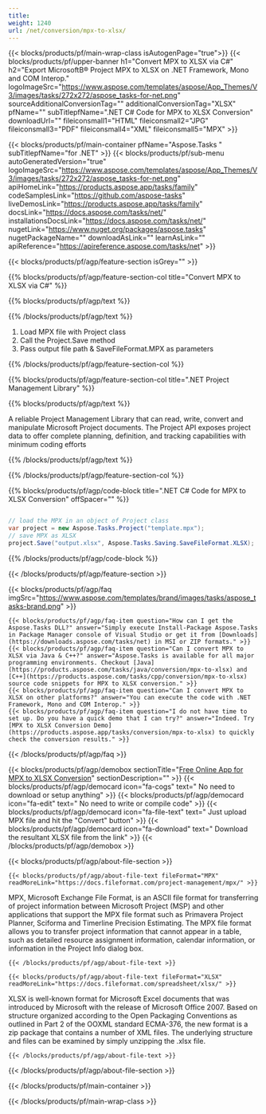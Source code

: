 ```yaml
---
title:  
weight: 1240
url: /net/conversion/mpx-to-xlsx/ 
---
```


{{< blocks/products/pf/main-wrap-class isAutogenPage="true">}}
{{< blocks/products/pf/upper-banner h1="Convert MPX to XLSX via C#" h2="Export MicrosoftВ® Project MPX to XLSX on .NET Framework, Mono and COM Interop." logoImageSrc="https://www.aspose.com/templates/aspose/App_Themes/V3/images/tasks/272x272/aspose_tasks-for-net.png" sourceAdditionalConversionTag="" additionalConversionTag="XLSX" pfName="" subTitlepfName=".NET C# Code for MPX to XLSX Conversion" downloadUrl="" fileiconsmall1="HTML" fileiconsmall2="JPG" fileiconsmall3="PDF" fileiconsmall4="XML" fileiconsmall5="MPX" >}}

{{< blocks/products/pf/main-container pfName="Aspose.Tasks " subTitlepfName="for .NET" >}}
{{< blocks/products/pf/sub-menu autoGeneratedVersion="true" logoImageSrc="https://www.aspose.com/templates/aspose/App_Themes/V3/images/tasks/272x272/aspose_tasks-for-net.png" apiHomeLink="https://products.aspose.app/tasks/family" codeSamplesLink="https://github.com/aspose-tasks" liveDemosLink="https://products.aspose.app/tasks/family" docsLink="https://docs.aspose.com/tasks/net/" installationsDocsLink="https://docs.aspose.com/tasks/net/" nugetLink="https://www.nuget.org/packages/aspose.tasks" nugetPackageName="" downloadAsLink="" learnAsLink="" apiReference="https://apireference.aspose.com/tasks/net" >}}

{{< blocks/products/pf/agp/feature-section isGrey="" >}}

{{% blocks/products/pf/agp/feature-section-col title="Convert MPX to XLSX via C#" %}}

{{% blocks/products/pf/agp/text %}}

{{% /blocks/products/pf/agp/text %}}

1.  Load MPX file with Project class
1.  Call the Project.Save method
1.  Pass output file path & SaveFileFormat.MPX as parameters

{{% /blocks/products/pf/agp/feature-section-col %}}

{{% blocks/products/pf/agp/feature-section-col title=".NET Project Management Library" %}}

{{% blocks/products/pf/agp/text %}}

 A reliable Project Management Library that can read, write, convert and manipulate Microsoft Project documents. The Project API exposes project data to offer complete planning, definition, and tracking capabilities with minimum coding efforts

{{% /blocks/products/pf/agp/text %}}

{{% /blocks/products/pf/agp/feature-section-col %}}

{{% blocks/products/pf/agp/code-block title=".NET C# Code for MPX to XLSX Conversion" offSpacer="" %}}

```cs

// load the MPX in an object of Project class
var project = new Aspose.Tasks.Project("template.mpx");
// save MPX as XLSX 
project.Save("output.xlsx", Aspose.Tasks.Saving.SaveFileFormat.XLSX);

```

{{% /blocks/products/pf/agp/code-block %}}

{{< /blocks/products/pf/agp/feature-section >}}

{{< blocks/products/pf/agp/faq imgSrc="https://www.aspose.com/templates/brand/images/tasks/aspose_tasks-brand.png" >}}

    {{< blocks/products/pf/agp/faq-item question="How can I get the Aspose.Tasks DLL?" answer="Simply execute Install-Package Aspose.Tasks in Package Manager console of Visual Studio or get it from [Downloads](https://downloads.aspose.com/tasks/net) in MSI or ZIP formats." >}}
    {{< blocks/products/pf/agp/faq-item question="Can I convert MPX to XLSX via Java & C++?" answer="Aspose.Tasks is available for all major programming environments. Checkout [Java](https://products.aspose.com/tasks/java/conversion/mpx-to-xlsx) and [C++](https://products.aspose.com/tasks/cpp/conversion/mpx-to-xlsx) source code snippets for MPX to XLSX conversion." >}}
    {{< blocks/products/pf/agp/faq-item question="Can I convert MPX to XLSX on other platforms?" answer="You can execute the code with .NET Framework, Mono and COM Interop." >}}
    {{< blocks/products/pf/agp/faq-item question="I do not have time to set up. Do you have a quick demo that I can try?" answer="Indeed. Try [MPX to XLSX Conversion Demo](https://products.aspose.app/tasks/conversion/mpx-to-xlsx) to quickly check the conversion results." >}}
 
{{< /blocks/products/pf/agp/faq >}}

<!-- aboutfile Starts -->

{{< blocks/products/pf/agp/demobox sectionTitle="[Free Online App for MPX to XLSX Conversion](https://products.aspose.app/tasks/conversion/mpx-to-xlsx)" sectionDescription="" >}}
        {{< blocks/products/pf/agp/democard icon="fa-cogs" text=" No need to download or setup anything" >}}
        {{< blocks/products/pf/agp/democard icon="fa-edit" text=" No need to write or compile code" >}}
        {{< blocks/products/pf/agp/democard icon="fa-file-text" text=" Just upload MPX file and hit the \"Convert\" button" >}}
        {{< blocks/products/pf/agp/democard icon="fa-download" text=" Download the resultant XLSX file from the link" >}}
{{< /blocks/products/pf/agp/demobox >}}

{{< blocks/products/pf/agp/about-file-section >}}

    {{< blocks/products/pf/agp/about-file-text fileFormat="MPX" readMoreLink="https://docs.fileformat.com/project-management/mpx/" >}}
MPX, Microsoft Exchange File Format, is an ASCII file format for transferring of project information between Microsoft Project (MSP) and other applications that support the MPX file format such as Primavera Project Planner, Sciforma and Timerline Precision Estimating. The MPX file format allows you to transfer project information that cannot appear in a table, such as detailed resource assignment information, calendar information, or information in the Project Info dialog box.

    {{< /blocks/products/pf/agp/about-file-text >}}

    {{< blocks/products/pf/agp/about-file-text fileFormat="XLSX" readMoreLink="https://docs.fileformat.com/spreadsheet/xlsx/" >}}
XLSX is well-known format for Microsoft Excel documents that was introduced by Microsoft with the release of Microsoft Office 2007. Based on structure organized according to the Open Packaging Conventions as outlined in Part 2 of the OOXML standard ECMA-376, the new format is a zip package that contains a number of XML files. The underlying structure and files can be examined by simply unzipping the .xlsx file.

    {{< /blocks/products/pf/agp/about-file-text >}}

{{< /blocks/products/pf/agp/about-file-section >}}

<!-- aboutfile Ends -->

{{< /blocks/products/pf/main-container >}}
    
{{< /blocks/products/pf/main-wrap-class >}}